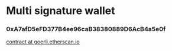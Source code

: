 # Multi signature wallet

### 0xA7afD5eFD377B4ee96caB38380889D6AcB4a5e0f

[contract at goerli.etherscan.io](https://goerli.etherscan.io/address/0xA7afD5eFD377B4ee96caB38380889D6AcB4a5e0f#code)
